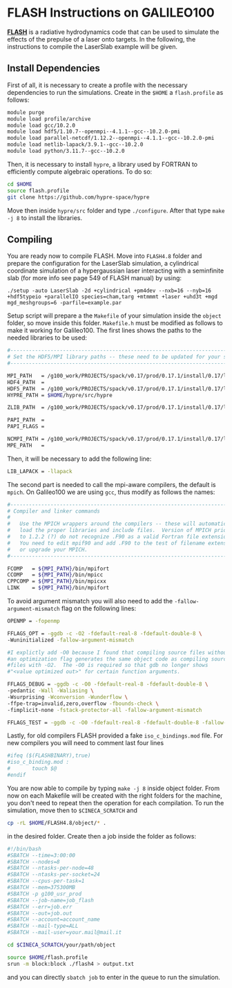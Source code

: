 # FLASH Instructions on GALILEO100

[**FLASH**](https://flash.rochester.edu/site/) is a radiative hydrodynamics code that can be used to simulate the effects of the prepulse of a laser onto targets. In the following, the instructions to compile the LaserSlab example will be given. 

## Install Dependencies

First of all, it is necessary to create a profile with the necessary dependencies to run the simulations. Create in the `$HOME` a `flash.profile` as follows:
```bash
module purge
module load profile/archive
module load gcc/10.2.0
module load hdf5/1.10.7--openmpi--4.1.1--gcc--10.2.0-pmi
module load parallel-netcdf/1.12.2--openmpi--4.1.1--gcc--10.2.0-pmi 
module load netlib-lapack/3.9.1--gcc--10.2.0
module load python/3.11.7--gcc--10.2.0
```
Then, it is necessary to install `hypre`, a library used by FORTRAN to efficiently compute algebraic operations. To do so:
```bash
cd $HOME
source flash.profile
git clone https://github.com/hypre-space/hypre
```
Move then inside `hypre/src` folder and type `./configure`. After that type `make -j 8` to install the libraries. 

## Compiling

You are ready now to compile FLASH. Move into `FLASH4.8` folder and prepare the configuration for the LaserSlab simulation, a cylindrical coordinate simulation of a hypergaussian laser interacting with a seminfinite slab (for more info see page 549 of FLASH manual) by using:
```
./setup -auto LaserSlab -2d +cylindrical +pm4dev --nxb=16 --nyb=16 +hdf5typeio +parallelIO species=cham,targ +mtmmmt +laser +uhd3t +mgd mgd_meshgroups=6 -parfile=example.par
```
Setup script will prepare a the `Makefile` of your simulation inside the `object` folder, so move inside this folder. `Makefile.h` must be modified as follows to make it working for Galileo100. The first lines shows the paths to the needed libraries to be used:
```bash
#----------------------------------------------------------------------------
# Set the HDF5/MPI library paths -- these need to be updated for your system
#----------------------------------------------------------------------------

MPI_PATH   = /g100_work/PROJECTS/spack/v0.17/prod/0.17.1/install/0.17/linux-centos8-cascadelake/gcc-10.2.0/openmpi-4.1.1-xcbaflrhirzvtiy3y5cnglgyfunavtx3/
HDF4_PATH  =
HDF5_PATH  = /g100_work/PROJECTS/spack/v0.17/prod/0.17.1/install/0.17/linux-centos8-cascadelake/gcc-10.2.0/hdf5-1.10.7-nro56d25ahurybevtgzfooxso3yhmabd
HYPRE_PATH = $HOME/hypre/src/hypre

ZLIB_PATH  = /g100_work/PROJECTS/spack/v0.17/prod/0.17.1/install/0.17/linux-centos8-cascadelake/gcc-10.2.0/zlib-1.2.11-3g2zcd6fz2nj37yjx6t4s65zk742iw63

PAPI_PATH  =
PAPI_FLAGS =

NCMPI_PATH = /g100_work/PROJECTS/spack/v0.17/prod/0.17.1/install/0.17/linux-centos8-cascadelake/gcc-10.2.0/parallel-netcdf-1.12.2-aghgranhq5kagkj5a6uhxga5pjwpvtdm
MPE_PATH   =

```
Then, it will be necessary to add the following line:
```bash
LIB_LAPACK = -llapack
```
The second part is needed to call the mpi-aware compilers, the default is `mpich`. On Galileo100 we are using `gcc`, thus modify as follows the names:
```bash
#----------------------------------------------------------------------------
# Compiler and linker commands
#
#   Use the MPICH wrappers around the compilers -- these will automatically
#   load the proper libraries and include files.  Version of MPICH prior
#   to 1.2.2 (?) do not recognize .F90 as a valid Fortran file extension.
#   You need to edit mpif90 and add .F90 to the test of filename extensions,
#   or upgrade your MPICH.
#----------------------------------------------------------------------------

FCOMP   = ${MPI_PATH}/bin/mpifort
CCOMP   = ${MPI_PATH}/bin/mpicc
CPPCOMP = ${MPI_PATH}/bin/mpicxx
LINK    = ${MPI_PATH}/bin/mpifort
```
To avoid argument mismatch you will also need to add the `-fallow-argument-mismatch` flag on the following lines:
```bash
OPENMP = -fopenmp

FFLAGS_OPT = -ggdb -c -O2 -fdefault-real-8 -fdefault-double-8 \
-Wuninitialized -fallow-argument-mismatch

#I explictly add -O0 because I found that compiling source files without
#an optimization flag generates the same object code as compiling source
#files with -O2.  The -O0 is required so that gdb no longer shows
#"<value optimized out>" for certain function arguments.

FFLAGS_DEBUG = -ggdb -c -O0 -fdefault-real-8 -fdefault-double-8 \
-pedantic -Wall -Waliasing \
-Wsurprising -Wconversion -Wunderflow \
-ffpe-trap=invalid,zero,overflow -fbounds-check \
-fimplicit-none -fstack-protector-all -fallow-argument-mismatch

FFLAGS_TEST = -ggdb -c -O0 -fdefault-real-8 -fdefault-double-8 -fallow-argument-mismatch
```
Lastly, for old compilers FLASH provided a fake `iso_c_bindings.mod` file. For new compilers you will need to comment last four lines
```bash
#ifeq ($(FLASHBINARY),true)
#iso_c_binding.mod :
#       touch $@
#endif
```
You are now able to compile by typing `make -j 8` inside object folder. From now on each Makefile will be created with the right folders for the machine, you don't need to repeat then the operation for each compilation. To run the simulation, move then to `$CINECA_SCRATCH` and
```bash
cp -rL $HOME/FLASH4.8/object/* .
```
in the desired folder. Create then a job inside the folder as follows:
```bash
#!/bin/bash
#SBATCH --time=3:00:00
#SBATCH --nodes=8
#SBATCH --ntasks-per-node=48
#SBATCH --ntasks-per-socket=24
#SBATCH --cpus-per-task=1
#SBATCH --mem=375300MB
#SBATCH -p g100_usr_prod
#SBATCH --job-name=job_flash
#SBATCH --err=job.err
#SBATCH --out=job.out
#SBATCH --account=account_name
#SBATCH --mail-type=ALL
#SBATCH --mail-user=your.mail@mail.it

cd $CINECA_SCRATCH/your/path/object

source $HOME/flash.profile
srun -m block:block ./flash4 > output.txt
```
and you can directly `sbatch job` to enter in the queue to run the simulation.
